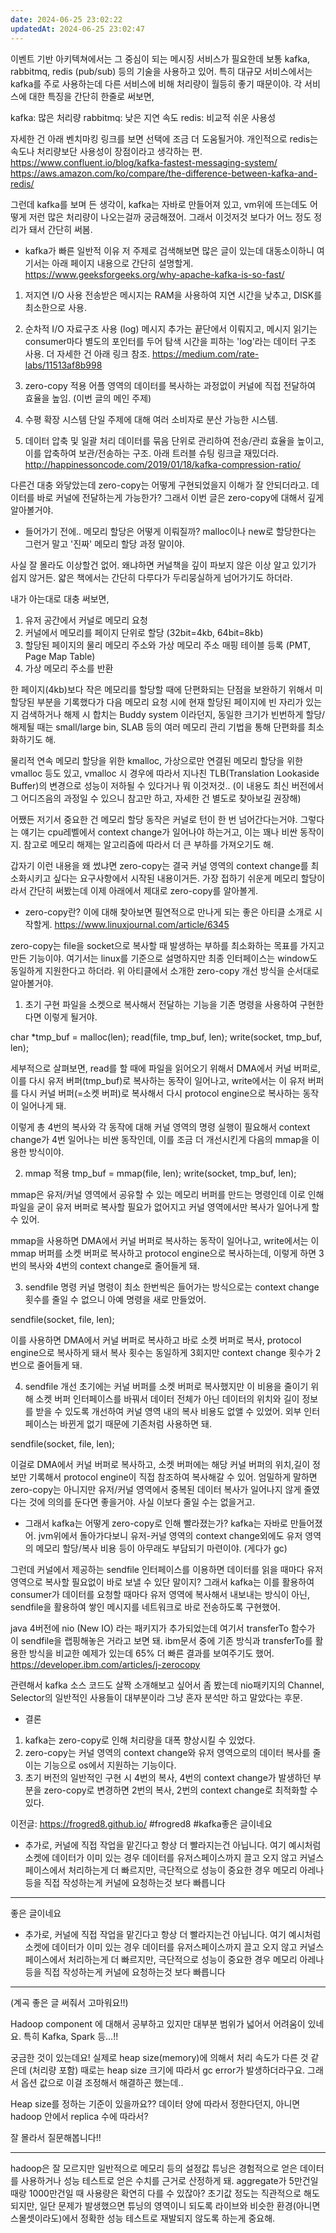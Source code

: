 ```yaml
---
date: 2024-06-25 23:02:22
updatedAt: 2024-06-25 23:02:47
---
```

이벤트 기반 아키텍쳐에서는 그 중심이 되는 메시징 서비스가 필요한데 보통 kafka, rabbitmq, redis (pub/sub) 등의 기술을 사용하고 있어. 특히 대규모 서비스에서는 kafka를 주로 사용하는데 다른 서비스에 비해 처리량이 월등히 좋기 때문이야. 
각 서비스에 대한 특징을 간단히 한줄로 써보면,

kafka: 많은 처리량
rabbitmq: 낮은 지연 속도
redis: 비교적 쉬운 사용성

자세한 건 아래 벤치마킹 링크를 보면 선택에 조금 더 도움될거야. 개인적으로 redis는 속도나 처리량보단 사용성이 장점이라고 생각하는 편.
https://www.confluent.io/blog/kafka-fastest-messaging-system/
https://aws.amazon.com/ko/compare/the-difference-between-kafka-and-redis/

그런데 kafka를 보며 든 생각이, kafka는 자바로 만들어져 있고, vm위에 뜨는데도 어떻게 저런 많은 처리량이 나오는걸까 궁금해졌어. 그래서 이것저것 보다가 어느 정도 정리가 돼서 간단히 써봄.

- kafka가 빠른 일반적 이유
저 주제로 검색해보면 많은 글이 있는데 대동소이하니 여기서는 아래 페이지 내용으로 간단히 설명할게.
https://www.geeksforgeeks.org/why-apache-kafka-is-so-fast/

1. 저지연 I/O 사용
전송받은 메시지는 RAM을 사용하여 지연 시간을 낮추고, DISK를 최소한으로 사용.

2. 순차적 I/O 자료구조 사용 (log)
메시지 추가는 끝단에서 이뤄지고, 메시지 읽기는 consumer마다 별도의 포인터를 두어 탐색 시간을 피하는 'log'라는 데이터 구조 사용. 더 자세한 건 아래 링크 참조.
https://medium.com/rate-labs/11513af8b998

3. zero-copy 적용
어플 영역의 데이터를 복사하는 과정없이 커널에 직접 전달하여 효율을 높임. (이번 글의 메인 주제)

4. 수평 확장 시스템
단일 주제에 대해 여러 소비자로 분산 가능한 시스템.

5. 데이터 압축 및 일괄 처리
데이터를 묶음 단위로 관리하여 전송/관리 효율을 높이고, 이를 압축하여 보관/전송하는 구조. 아래 트러블 슈팅 링크글 재밌더라.
http://happinessoncode.com/2019/01/18/kafka-compression-ratio/

다른건 대충 와닿았는데 zero-copy는 어떻게 구현되었을지 이해가 잘 안되더라고. 데이터를 바로 커널에 전달하는게 가능한가? 그래서 이번 글은 zero-copy에 대해서 깊게 알아볼거야.

- 들어가기 전에..
메모리 할당은 어떻게 이뤄질까? malloc이나 new로 할당한다는 그런거 말고 '진짜' 메모리 할당 과정 말이야.

사실 잘 몰라도 이상할건 없어. 왜냐하면 커널책을 깊이 파보지 않은 이상 알고 있기가 쉽지 않거든. 얇은 책에서는 간단히 다루다가 두리뭉실하게 넘어가기도 하더라.

내가 아는대로 대충 써보면,

1. 유저 공간에서 커널로 메모리 요청
2. 커널에서 메모리를 페이지 단위로 할당 (32bit=4kb, 64bit=8kb)
3. 할당된 페이지의 물리 메모리 주소와 가상 메모리 주소 매핑 테이블 등록 (PMT, Page Map Table) 
4. 가상 메모리 주소를 반환

한 페이지(4kb)보다 작은 메모리를 할당할 때에 단편화되는 단점을 보완하기 위해서 미할당된 부분을 기록했다가 다음 메모리 요청 시에 현재 할당된 페이지에 빈 자리가 있는지 검색하거나 해제 시 합치는 Buddy system 이라던지, 동일한 크기가 빈번하게 할당/해제될 때는 small/large bin, SLAB 등의 여러 메모리 관리 기법을 통해 단편화를 최소화하기도 해.

물리적 연속 메모리 할당을 위한 kmalloc, 가상으로만 연결된 메모리 할당을 위한 vmalloc 등도 있고, vmalloc 시 경우에 따라서 지나친 TLB(Translation Lookaside Buffer)의 변경으로 성능이 저하될 수 있다거나 뭐 이것저것.. (이 내용도 최신 버전에서 그 어디즈음의 과정일 수 있으니 참고만 하고, 자세한 건 별도로 찾아보길 권장해)

어쨌든 저기서 중요한 건 메모리 할당 동작은 커널로 턴이 한 번 넘어간다는거야. 그렇다는 얘기는 cpu레벨에서 context change가 일어나야 하는거고, 이는 꽤나 비싼 동작이지. 참고로 메모리 해제는 알고리즘에 따라서 더 큰 부하를 가져오기도 해.

갑자기 이런 내용을 왜 썼냐면 zero-copy는 결국 커널 영역의 context change를 최소화시키고 싶다는 요구사항에서 시작된 내용이거든. 가장 접하기 쉬운게 메모리 할당이라서 간단히 써봤는데 이제 아래에서 제대로 zero-copy를 알아볼게.

- zero-copy란?
이에 대해 찾아보면 필연적으로 만나게 되는 좋은 아티클 소개로 시작할게.
https://www.linuxjournal.com/article/6345

zero-copy는 file을 socket으로 복사할 때 발생하는 부하를 최소화하는 목표를 가지고 만든 기능이야. 여기서는 linux를 기준으로 설명하지만 최종 인터페이스는 window도 동일하게 지원한다고 하더라. 위 아티클에서 소개한 zero-copy 개선 방식을 순서대로 알아볼거야.

1. 초기 구현
파일을 소켓으로 복사해서 전달하는 기능을 기존 명령을 사용하여 구현한다면 이렇게 될거야.

char *tmp_buf = malloc(len);
read(file, tmp_buf, len);
write(socket, tmp_buf, len);

세부적으로 살펴보면, read를 할 때에 파일을 읽어오기 위해서 DMA에서 커널 버퍼로, 이를 다시 유저 버퍼(tmp_buf)로 복사하는 동작이 일어나고, write에서는 이 유저 버퍼를 다시 커널 버퍼(=소켓 버퍼)로 복사해서 다시 protocol engine으로 복사하는 동작이 일어나게 돼.

이렇게 총 4번의 복사와 각 동작에 대해 커널 영역의 명령 실행이 필요해서 context change가 4번 일어나는 비싼 동작인데, 이를 조금 더 개선시킨게 다음의 mmap을 이용한 방식이야.

2. mmap 적용
tmp_buf = mmap(file, len);
write(socket, tmp_buf, len);

mmap은 유저/커널 영역에서 공유할 수 있는 메모리 버퍼를 만드는 명령인데 이로 인해 파일을 굳이 유저 버퍼로 복사할 필요가 없어지고 커널 영역에서만 복사가 일어나게 할 수 있어.

mmap을 사용하면 DMA에서 커널 버퍼로 복사하는 동작이 일어나고, write에서는 이 mmap 버퍼를 소켓 버퍼로 복사하고 protocol engine으로 복사하는데, 이렇게 하면 3번의 복사와 4번의 context change로 줄어들게 돼.

3. sendfile 명령
커널 명령이 최소 한번씩은 들어가는 방식으로는 context change 횟수를 줄일 수 없으니 아예 명령을 새로 만들었어.

sendfile(socket, file, len);

이를 사용하면 DMA에서 커널 버퍼로 복사하고 바로 소켓 버퍼로 복사, protocol engine으로 복사하게 돼서 복사 횟수는 동일하게 3회지만 context change 횟수가 2번으로 줄어들게 돼.

4. sendfile 개선
초기에는 커널 버퍼를 소켓 버퍼로 복사했지만 이 비용을 줄이기 위해 소켓 버퍼 인터페이스를 바꿔서 데이터 전체가 아닌 데이터의 위치와 길이 정보를 받을 수 있도록 개선하여 커널 영역 내의 복사 비용도 없앨 수 있었어. 외부 인터페이스는 바뀐게 없기 때문에 기존처럼 사용하면 돼.

sendfile(socket, file, len);

이걸로 DMA에서 커널 버퍼로 복사하고, 소켓 버퍼에는 해당 커널 버퍼의 위치,길이 정보만 기록해서 protocol engine이 직접 참조하여 복사해갈 수 있어. 엄밀하게 말하면 zero-copy는 아니지만 유저/커널 영역에서 중복된 데이터 복사가 일어나지 않게 줄였다는 것에 의의를 둔다면 좋을거야. 사실 이보다 줄일 수는 없을거고.

- 그래서 kafka는 어떻게 zero-copy로 인해 빨라졌는가?
kafka는 자바로 만들어졌어. jvm위에서 돌아가다보니 유저-커널 영역의 context change외에도 유저 영역의 메모리 할당/복사 비용 등이 아무래도 부담되기 마련이야. (게다가 gc)

그런데 커널에서 제공하는 sendfile 인터페이스를 이용하면 데이터를 읽을 때마다 유저 영역으로 복사할 필요없이 바로 보낼 수 있단 말이지? 그래서 kafka는 이를 활용하여 consumer가 데이터를 요청할 때마다 유저 영역에 복사해서 내보내는 방식이 아닌, sendfile을 활용하여 쌓인 메시지를 네트워크로 바로 전송하도록 구현했어.

java 4버전에 nio (New IO) 라는 패키지가 추가되었는데 여기서 transferTo 함수가 이 sendfile을 랩핑해놓은 거라고 보면 돼. ibm문서 중에 기존 방식과 transferTo를 활용한 방식을 비교한 예제가 있는데 65% 더 빠른 결과를 보여주기도 했어.
https://developer.ibm.com/articles/j-zerocopy

관련해서 kafka 소스 코드도 살짝 소개해보고 싶어서 좀 봤는데 nio패키지의 Channel, Selector의 일반적인 사용들이 대부분이라 그냥 혼자 분석만 하고 말았다는 후문.

- 결론
1) kafka는 zero-copy로 인해 처리량을 대폭 향상시킬 수 있었다.
2) zero-copy는 커널 영역의 context change와 유저 영역으로의 데이터 복사를 줄이는 기능으로 os에서 지원하는 기능이다.
3) 초기 버전의 일반적인 구현 시 4번의 복사, 4번의 context change가 발생하던 부분을 zero-copy로 변경하면 2번의 복사, 2번의 context change로 최적화할 수 있다.

이전글: https://frogred8.github.io/
#frogred8 #kafka좋은 글이네요
+ 추가로, 커널에 직접 작업을 맡긴다고 항상 더 빨라지는건 아닙니다. 여기 예시처럼 소켓에 데이터가 이미 있는 경우 데이터를 유저스페이스까지 끌고 오지 않고 커널스페이스에서 처리하는게 더 빠르지만, 극단적으로 성능이 중요한 경우 메모리 아레나 등을 직접 작성하는게 커널에 요청하는것 보다 빠릅니다

-- - 

좋은 글이네요
+ 추가로, 커널에 직접 작업을 맡긴다고 항상 더 빨라지는건 아닙니다. 여기 예시처럼 소켓에 데이터가 이미 있는 경우 데이터를 유저스페이스까지 끌고 오지 않고 커널스페이스에서 처리하는게 더 빠르지만, 극단적으로 성능이 중요한 경우 메모리 아레나 등을 직접 작성하는게 커널에 요청하는것 보다 빠릅니다

---
(계곡  좋은 글 써줘서 고마워요!!)

Hadoop component 에 대해서 공부하고 있지만 대부분 범위가 넓어서 어려움이 있네요. 특히 Kafka, Spark 등…!!

궁금한 것이 있는데요! 실제로 heap size(memory)에 의해서 처리 속도가 다른 것 같은데 (처리량 포함) 때로는 heap size 크기에 따라서 gc error가 발생하더라구요. 그래서 옵션 값으로 이걸 조정해서 해결하곤 했는데..

Heap size를 정하는 기준이 있을까요?? 데이터 양에 따라서 정한다던지, 아니면 hadoop 안에서 replica 수에 따라서?

잘 몰라서 질문해봅니다!!

---

hadoop은 잘 모르지만 일반적으로 메모리 등의 설정값 튜닝은 경험적으로 얻은 데이터를 사용하거나 성능 테스트로 얻은 수치를 근거로 산정하게 돼. aggregate가 5만건일 때랑 1000만건일 때 사용량은 확연히 다를 수 있잖아? 초기값 정도는 직관적으로 해도 되지만, 일단 문제가 발생했으면 튜닝의 영역이니 되도록 라이브와 비슷한 환경(아니면 스몰셋이라도)에서 정확한 성능 테스트로 재발되지 않도록 하는게 중요해.